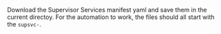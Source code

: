 Download the Supervisor Services manifest yaml and save them in the current directoy. For the automation to work, the files should all start with the `supsvc-`.
